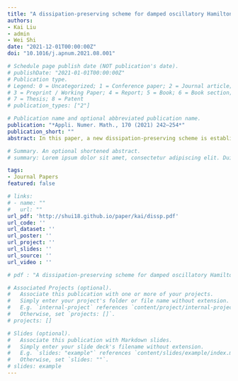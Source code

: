 ```yaml
---
title: "A dissipation-preserving scheme for damped oscillatory Hamiltonian systems based on splitting"
authors:
- Kai Liu
- admin 
- Wei Shi
date: "2021-12-01T00:00:00Z"
doi: "10.1016/j.apnum.2021.08.001"

# Schedule page publish date (NOT publication's date).
# publishDate: "2021-01-01T00:00:00Z"
# Publication type.
# Legend: 0 = Uncategorized; 1 = Conference paper; 2 = Journal article;
# 3 = Preprint / Working Paper; 4 = Report; 5 = Book; 6 = Book section;
# 7 = Thesis; 8 = Patent
# publication_types: ["2"]

# Publication name and optional abbreviated publication name.
publication: "*Appli. Numer. Math., 170 (2021) 242–254*"
publication_short: ""
abstract: In this paper, a new dissipation-preserving scheme is established for weakly dissipative perturbations of oscillatory Hamiltonian systems. The system exhibits a nonlinear oscillatory structure. The main oscillation is governed by a matrix M and the damping is governed by a matrix Γ. The new scheme preserves the oscillatory structure of the systems by incorporating the matrix M in the scheme based on the idea of ERKN methods. Meanwhile, the discrete gradient and splitting are used to construct the scheme such that the numerical solution possesses a nearly correct damping rate of the system. A main feature of the new scheme is that a relatively large stepsize can be chosen since the convergence of the implicit iterations in the scheme is shown to be independent of the matrices M and Γ. Three numerical experiments of perturbed Hamiltonian systems are conducted to show the effectiveness and the efficiency of the new scheme in comparison with the traditional discrete gradient methods.

# Summary. An optional shortened abstract.
# summary: Lorem ipsum dolor sit amet, consectetur adipiscing elit. Duis posuere tellus ac convallis placerat. Proin tincidunt magna sed ex sollicitudin condimentum.

tags:
- Journal Papers
featured: false

# links:
# - name: ""
#   url: ""
url_pdf: 'http://shui18.github.io/paper/kai/dissp.pdf'
url_code: ''
url_dataset: ''
url_poster: ''
url_project: ''
url_slides: ''
url_source: ''
url_video : ''

# pdf : "A dissipation-preserving scheme for damped oscillatory Hamiltonian systems based on splitting"

# Associated Projects (optional).
#   Associate this publication with one or more of your projects.
#   Simply enter your project's folder or file name without extension.
#   E.g. `internal-project` references `content/project/internal-project/index.md`.
#   Otherwise, set `projects: []`.
# projects: []

# Slides (optional).
#   Associate this publication with Markdown slides.
#   Simply enter your slide deck's filename without extension.
#   E.g. `slides: "example"` references `content/slides/example/index.md`.
#   Otherwise, set `slides: ""`.
# slides: example
---
```

